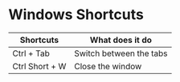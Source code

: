 # Windows Shortcuts

| Shortcuts|What does it do|
|---|---|
|Ctrl + Tab|Switch between the tabs|
|Ctrl Short + W | Close the window|
